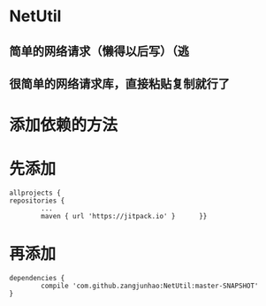 # NetUtil
## 简单的网络请求（懒得以后写）（逃
## 很简单的网络请求库，直接粘贴复制就行了
# 添加依赖的方法
# 先添加
 	allprojects {
	repositories {
			...
			maven { url 'https://jitpack.io' }		}}
# 再添加
	dependencies {
	        compile 'com.github.zangjunhao:NetUtil:master-SNAPSHOT'
	}
